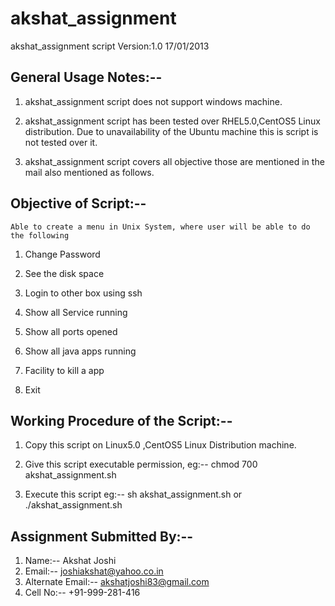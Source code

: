 akshat_assignment 
=================
akshat_assignment script Version:1.0 17/01/2013

General Usage Notes:--
-------------------

1.  akshat_assignment script does not support windows machine.

2.	akshat_assignment script has been tested over RHEL5.0,CentOS5 Linux distribution.
    Due to unavailability of the Ubuntu machine this is script is not tested over it.
	
3.	akshat_assignment script covers all objective those are mentioned in the mail also mentioned as follows.


Objective of Script:--
-------------------
    Able to create a menu in Unix System, where user will be able to do the following

1.  Change Password

2.  See the disk space

3.  Login to other box using ssh

4.  Show all Service running

5.  Show all ports opened

6.  Show all java apps running

7.  Facility to kill a  app

8.  Exit

Working Procedure of the Script:--
-------------------------------

1.  Copy this script on Linux5.0 ,CentOS5 Linux Distribution machine.

2.	Give this script executable permission, eg:-- chmod 700 akshat_assignment.sh

3.	Execute this script eg:-- sh akshat_assignment.sh or ./akshat_assignment.sh

Assignment Submitted By:--
-----------------------

1.  Name:-- Akshat Joshi
2.	Email:-- joshiakshat@yahoo.co.in
3.	Alternate Email:-- akshatjoshi83@gmail.com
4.	Cell No:--	+91-999-281-416
